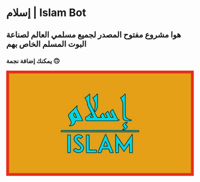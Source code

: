 # إسلام | Islam Bot

## هوا مشروع مفتوح المصدر لجميع مسلمي العالم لصناعة البوت المسلم الخاص بهم

### يمكنك إضافة نجمة 🙃

![الشعار](./asset/banner.png)
